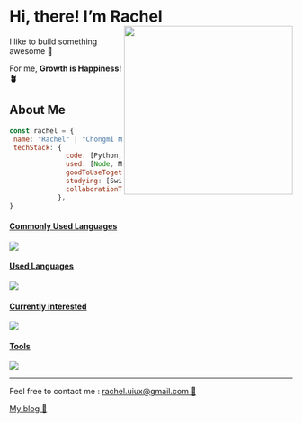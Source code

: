 <h1> Hi, there! I’m Rachel
  <img align="right" src="https://github.com/hi-rachel/projects/blob/master/img/img.png" width="300px" />
</h1>
<p> I like to build something awesome 💖 </p>
<p> For me, <b>Growth is Happiness! 🪴</b> </p>

<h2> About Me </h2>

```javascript
const rachel = {
 name: "Rachel" | "Chongmi Moon🇰🇷",
 techStack: {
              code: [Python, JavaScript, Typescript, HTML5, CSS3, React],
              used: [Node, MongoDB, Flask, React-Native],
              goodToUseTogether: [Styled-Components, Pug, Framer Motion, Webflow],
              studying: [Swift, DataScience],
              collaborationTools: [Git, Slack, Notion, Figma],
            },
}
```

<p align="center">
  <a href="https://skillicons.dev">
    <h4> Commonly Used Languages </h4>
    <img src="https://skillicons.dev/icons?i=js,py,react,ts,html,css" />
    <h4> Used Languages </h4>
      <img src="https://skillicons.dev/icons?i=flask,mongodb,nodejs,pug" />
    <h4> Currently interested </h4>
      <img src="https://skillicons.dev/icons?i=swift" />
    <h4> Tools </h4>
      <img src="https://skillicons.dev/icons?i=git,figma,vscode" />
  </a>
</p>
<hr>
<p> Feel free to contact me : <a href="mailto:rachel.uiux@gmail.com"> rachel.uiux@gmail.com 📨<a></p>
<a href='https://hi-rachel.tistory.com/' target='_blank'>My blog 📝</a>
